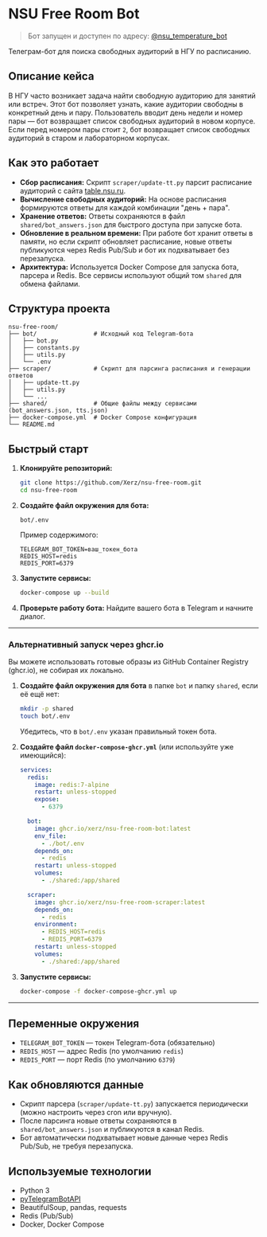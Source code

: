 
# NSU Free Room Bot

> Бот запущен и доступен по адресу: [@nsu_temperature_bot](https://t.me/nsu_temperature_bot)

Телеграм-бот для поиска свободных аудиторий в НГУ по расписанию.

## Описание кейса

В НГУ часто возникает задача найти свободную аудиторию для занятий или встреч. Этот бот позволяет узнать, какие аудитории свободны в конкретный день и пару. Пользователь вводит день недели и номер пары — бот возвращает список свободных аудиторий в новом корпусе. Если перед номером пары стоит `2`, бот возвращает список свободных аудиторий в старом и лабораторном корпусах.

## Как это работает

- **Сбор расписания:** Скрипт `scraper/update-tt.py` парсит расписание аудиторий с сайта [table.nsu.ru](https://table.nsu.ru/room).
- **Вычисление свободных аудиторий:** На основе расписания формируются ответы для каждой комбинации "день + пара".
- **Хранение ответов:** Ответы сохраняются в файл `shared/bot_answers.json` для быстрого доступа при запуске бота.
- **Обновление в реальном времени:** При работе бот хранит ответы в памяти, но если скрипт обновляет расписание, новые ответы публикуются через Redis Pub/Sub и бот их подхватывает без перезапуска.
- **Архитектура:** Используется Docker Compose для запуска бота, парсера и Redis. Все сервисы используют общий том `shared` для обмена файлами.

## Структура проекта

```
nsu-free-room/
├── bot/                # Исходный код Telegram-бота
│   ├── bot.py
│   ├── constants.py
│   ├── utils.py
│   └── .env
├── scraper/            # Скрипт для парсинга расписания и генерации ответов
│   ├── update-tt.py
│   ├── utils.py
│   └── ...
├── shared/             # Общие файлы между сервисами (bot_answers.json, tts.json)
├── docker-compose.yml  # Docker Compose конфигурация
└── README.md
```

## Быстрый старт

1. **Клонируйте репозиторий:**
   ```sh
   git clone https://github.com/Xerz/nsu-free-room.git
   cd nsu-free-room
   ```

2. **Создайте файл окружения для бота:**
   ```
   bot/.env
   ```
   Пример содержимого:
   ```
   TELEGRAM_BOT_TOKEN=ваш_токен_бота
   REDIS_HOST=redis
   REDIS_PORT=6379
   ```

3. **Запустите сервисы:**
   ```sh
   docker-compose up --build
   ```

4. **Проверьте работу бота:** Найдите вашего бота в Telegram и начните диалог.

---

### Альтернативный запуск через ghcr.io

Вы можете использовать готовые образы из GitHub Container Registry (ghcr.io), не собирая их локально.

1. **Создайте файл окружения для бота** в папке `bot` и папку `shared`, если её ещё нет:

   ```sh
   mkdir -p shared
   touch bot/.env
   ```

   Убедитесь, что в `bot/.env` указан правильный токен бота.

2. **Создайте файл `docker-compose-ghcr.yml`** (или используйте уже имеющийся):

   ```yaml
   services:
     redis:
       image: redis:7-alpine
       restart: unless-stopped
       expose:
         - 6379

     bot:
       image: ghcr.io/xerz/nsu-free-room-bot:latest
       env_file:
         - ./bot/.env
       depends_on:
         - redis
       restart: unless-stopped
       volumes:
         - ./shared:/app/shared

     scraper:
       image: ghcr.io/xerz/nsu-free-room-scraper:latest
       depends_on:
         - redis
       environment:
         - REDIS_HOST=redis
         - REDIS_PORT=6379
       restart: unless-stopped
       volumes:
         - ./shared:/app/shared
   ```

3. **Запустите сервисы:**
   ```sh
   docker-compose -f docker-compose-ghcr.yml up
   ```

---

## Переменные окружения

- `TELEGRAM_BOT_TOKEN` — токен Telegram-бота (обязательно)
- `REDIS_HOST` — адрес Redis (по умолчанию `redis`)
- `REDIS_PORT` — порт Redis (по умолчанию `6379`)

## Как обновляются данные

- Скрипт парсера (`scraper/update-tt.py`) запускается периодически (можно настроить через cron или вручную).
- После парсинга новые ответы сохраняются в `shared/bot_answers.json` и публикуются в канал Redis.
- Бот автоматически подхватывает новые данные через Redis Pub/Sub, не требуя перезапуска.

## Используемые технологии

- Python 3
- [pyTelegramBotAPI](https://github.com/eternnoir/pyTelegramBotAPI)
- BeautifulSoup, pandas, requests
- Redis (Pub/Sub)
- Docker, Docker Compose
